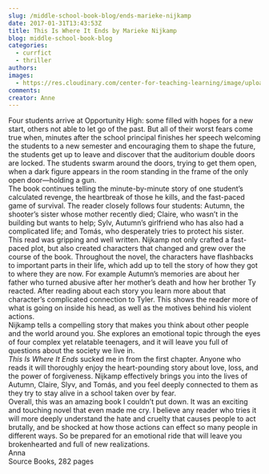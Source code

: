```yaml
---
slug: /middle-school-book-blog/ends-marieke-nijkamp
date: 2017-01-31T13:43:53Z
title: This Is Where It Ends by Marieke Nijkamp
blog: middle-school-book-blog
categories:
  - currfict
  - thriller
authors:
images:
  - https://res.cloudinary.com/center-for-teaching-learning/image/upload/v1637512730/THis-is-Where-it-Ends-200x300.jpg.jpg
comments:
creator: Anne
---
```


 Four students arrive at Opportunity High: some filled with hopes for a new start, others not able to let go of the past. But all of their worst fears come true when, minutes after the school principal finishes her speech welcoming the students to a new semester and encouraging them to shape the future, the students get up to leave and discover that the auditorium double doors are locked. The students swarm around the doors, trying to get them open, when a dark figure appears in the room standing in the frame of the only open door—holding a gun.<br />The book continues telling the minute-by-minute story of one student’s calculated revenge, the heartbreak of those he kills, and the fast-paced game of survival. The reader closely follows four students: Autumn, the shooter’s sister whose mother recently died; Claire, who wasn’t in the building but wants to help; Sylv, Autumn’s girlfriend who has also had a complicated life; and Tomás, who desperately tries to protect his sister.<br />This read was gripping and well written. Nijkamp not only crafted a fast-paced plot, but also created characters that changed and grew over the course of the book. Throughout the novel, the characters have flashbacks to important parts in their life, which add up to tell the story of how they got to where they are now. For example Autumn’s memories are about her father who turned abusive after her mother’s death and how her brother Ty reacted. After reading about each story you learn more about that character’s complicated connection to Tyler. This shows the reader more of what is going on inside his head, as well as the motives behind his violent actions.<br />Nijkamp tells a compelling story that makes you think about other people and the world around you. She explores an emotional topic through the eyes of four complex yet relatable teenagers, and it will leave you full of questions about the society we live in.<br /><em>This Is Where It Ends </em>sucked me in from the first chapter. Anyone who reads it will thoroughly enjoy the heart-pounding story about love, loss, and the power of forgiveness. Nijkamp effectively brings you into the lives of Autumn, Claire, Slyv, and Tomás, and you feel deeply connected to them as they try to stay alive in a school taken over by fear.<br />Overall, this was an amazing book I couldn’t put down. It was an exciting and touching novel that even made me cry. I believe any reader who tries it will more deeply understand the hate and cruelty that causes people to act brutally, and be shocked at how those actions can effect so many people in different ways. So be prepared for an emotional ride that will leave you brokenhearted and full of new realizations.<br />Anna<br />Source Books, 282 pages
